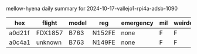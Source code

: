 mellow-hyena daily summary for 2024-10-17-vallejo1-rpi4a-adsb-1090

|hex|flight|model|reg|emergency|mil|weirdo|
|--|--|--|--|--|--|--|
|a0d21f|FDX1857|B763|N152FE|none|F|F|
|a0c4a1|unknown|B763|N149FE|none|F|F|
